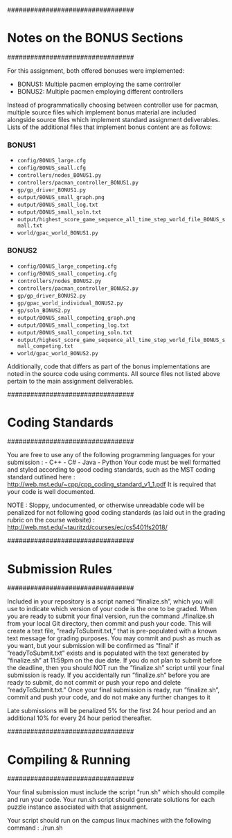 #################################
# Notes on the BONUS Sections #
#################################

For this assignment, both offered bonuses were implemented:

* BONUS1: Multiple pacmen employing the same controller
* BONUS2: Multiple pacmen employing different controllers

Instead of programmatically choosing between
controller use for pacman, multiple source
files which implement bonus material 
are included alongside source files 
which implement standard assignment 
deliverables. Lists of the additional files 
that implement bonus content are as follows:

### BONUS1

* `config/BONUS_large.cfg`
* `config/BONUS_small.cfg`
* `controllers/nodes_BONUS1.py`
* `controllers/pacman_controller_BONUS1.py`
* `gp/gp_driver_BONUS1.py`
* `output/BONUS_small_graph.png`
* `output/BONUS_small_log.txt`
* `output/BONUS_small_soln.txt`
* `output/highest_score_game_sequence_all_time_step_world_file_BONUS_small.txt`
* `world/gpac_world_BONUS1.py`

### BONUS2

* `config/BONUS_large_competing.cfg`
* `config/BONUS_small_competing.cfg`
* `controllers/nodes_BONUS2.py`
* `controllers/pacman_controller_BONUS2.py`
* `gp/gp_driver_BONUS2.py`
* `gp/gpac_world_individual_BONUS2.py`
* `gp/soln_BONUS2.py`
* `output/BONUS_small_competing_graph.png`
* `output/BONUS_small_competing_log.txt`
* `output/BONUS_small_competing_soln.txt`
* `output/highest_score_game_sequence_all_time_step_world_file_BONUS_small_competing.txt`
* `world/gpac_world_BONUS2.py`

Additionally, code that differs as part of the bonus implementations are noted 
in the source code using comments. All source files not listed above
pertain to the main assignment deliverables.


#################################
#	Coding Standards	#
#################################

You are free to use any of the following programming languages for your submission : 
	- C++
	- C#
	- Java
	- Python
Your code must be well formatted and styled according to good coding standards, such as the MST coding standard outlined here : 
http://web.mst.edu/~cpp/cpp_coding_standard_v1_1.pdf
It is required that your code is well documented.

NOTE : Sloppy, undocumented, or otherwise unreadable code will be penalized for not following good coding standards (as laid out in the grading rubric on the course website) : 
http://web.mst.edu/~tauritzd/courses/ec/cs5401fs2018/

#################################
#	Submission Rules	#
#################################

Included in your repository is a script named ”finalize.sh”, which you will use to indicate which version of your code is the one to be graded. When you are ready to submit your final version, run the command ./finalize.sh from your local Git directory, then commit and push your code. This will create a text file, ”readyToSubmit.txt,” that is pre-populated with a known text message for grading purposes. You may commit and push as much as you want, but your submission will be confirmed as ”final” if ”readyToSubmit.txt” exists and is populated with the text generated by ”finalize.sh” at 11:59pm on the due date. If you do not plan to submit before the deadline, then you should NOT run the ”finalize.sh” script until your final submission is ready. If you accidentally run ”finalize.sh” before you are ready to submit, do not commit or push your repo and delete ”readyToSubmit.txt.” Once your final submission is ready, run ”finalize.sh”, commit and push your code, and do not make any further changes to it

Late submissions will be penalized 5% for the first 24 hour period and an additional 10% for every 24 hour period thereafter.

#################################
#       Compiling & Running	#
#################################

Your final submission must include the script "run.sh" which should compile and run your code.
Your run.sh script should generate solutions for each puzzle instance associated with that assignment.

Your script should run on the campus linux machines with the following command : 
	./run.sh
